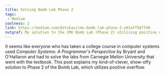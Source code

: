 ```yaml
---
title: Solving Bomb Lab Phase 2
tags: 
 - Medium
coolness: 2
link: https://medium.com/@stvkas/cmu-bomb-lab-phase-2-a91aff587f40
nutgraf: My solution to the CMU Bomb Lab (Phase 2) utilizing positive overflow.
---
```


It seems like everyone who has taken a college course in computer systems used *Computer Systems: A Programmer's Perspective* by Bryant and O'Hallaron and had to solve the labs from Carnegie Mellon University that went with the textbook. This post explains my kind-of-clever, show-offy solution to Phase 2 of the Bomb Lab, which utilizes positive overflow.